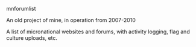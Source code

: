
mnforumlist

An old project of mine, in operation from 2007-2010

A list of micronational websites and forums, with activity logging, flag and culture uploads, etc.
